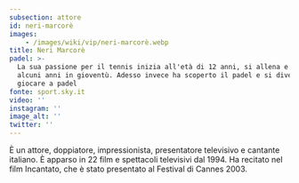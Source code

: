 ```yaml
---
subsection: attore
id: neri-marcorè
images: 
    - /images/wiki/vip/neri-marcorè.webp
title: Neri Marcorè
padel: >-
  La sua passione per il tennis inizia all'età di 12 anni, si allena e gioca per
  alcuni anni in gioventù. Adesso invece ha scoperto il padel e si diverte a
  giocare a padel
fonte: sport.sky.it
video: ''
instagram: ''
image_alt: ''
twitter: ''
---
```

È un attore, doppiatore, impressionista, presentatore televisivo e cantante italiano. È apparso in 22 film e spettacoli televisivi dal 1994. Ha recitato nel film Incantato, che è stato presentato al Festival di Cannes 2003.